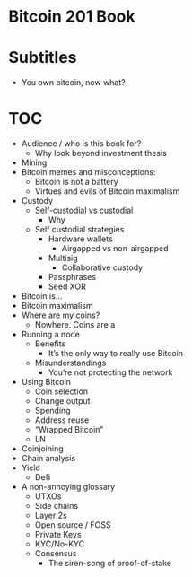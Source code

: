 # Bitcoin 201 Book

# Subtitles
 * You own bitcoin, now what?
# TOC
- Audience / who is this book for?
  - Why look beyond investment thesis
- Mining
- Bitcoin memes and misconceptions:
  - Bitcoin is not a battery
  - Virtues and evils of Bitcoin maximalism
- Custody
    - Self-custodial vs custodial
        - Why
    - Self custodial strategies
        - Hardware wallets
            - Airgapped vs non-airgapped
        - Multisig
            - Collaborative custody
        - Passphrases
        - Seed XOR
- Bitcoin is...
- Bitcoin maximalism
- Where are my coins?
    - Nowhere. Coins are a 
- Running a node
    - Benefits
        - It’s the only way to really use Bitcoin
    - Misunderstandings
        - You’re not protecting the network
- Using Bitcoin
    - Coin selection
    - Change output
    - Spending
    - Address reuse
    - “Wrapped Bitcoin”
    - LN
- Coinjoining
- Chain analysis
- Yield
    - Defi
- A non-annoying glossary
    - UTXOs
    - Side chains
    - Layer 2s
    - Open source / FOSS
    - Private Keys
    - KYC/No-KYC
    - Consensus
      - The siren-song of proof-of-stake
